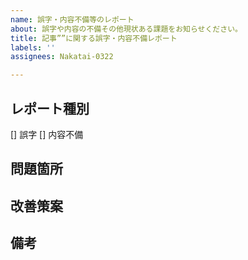 ```yaml
---
name: 誤字・内容不備等のレポート
about: 誤字や内容の不備その他現状ある課題をお知らせください。
title: 記事””に関する誤字・内容不備レポート
labels: ''
assignees: Nakatai-0322

---
```


## レポート種別
[] 誤字
[] 内容不備


## 問題箇所
<!--問題のある箇所を具体的に示してください。-->

## 改善策案
<!--問題を改善するための策があればご記入ください。-->

## 備考

